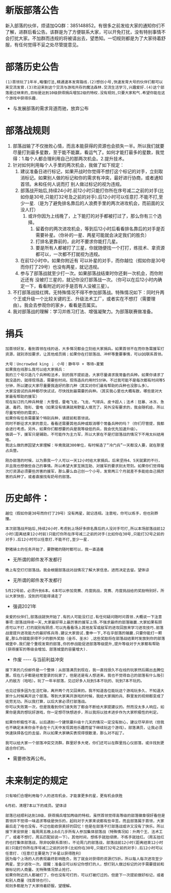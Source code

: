 # 新版部落公告

新入部落的伙伴，烦请加QQ群：385148852。有很多之前发给大家的通知你们不了解，进群后看公告。该群是为了方便联系大家，可以开免打扰，没有特别事情不会打扰大家。不加群而违规的将被请出去，望悉知。一切规则都是为了大家待着舒服，有任何觉得不妥之处尽管提意见。

# 部落历史公告

```
(1)首领玩了1年半,略懂打法,精通速本发育路线.(2)想创小号,快速发育大号的伙伴们都可以来交流发育.(3)欢迎来到这个交流与游戏共存的魔法森林.交流生活学习,兴趣爱好.(4)这个部落是过继来的,目标是达到10级获得捐兵增加2级的特权.没有规则,只要大家和气.希望你能在这个游戏中获得乐趣.
```

- 与发展部落的需求背道而驰，放弃公布

# 部落战规则

1. 部落战输了不仅挫败心情，而且本能获得的资源也会损失一半。所以我们就要尽量打到最多星数，至于能不能赢，看运气了。如何才能打最多的星数，我觉得：1.每个人都合理利用自己的那两次机会。2.提升技术。
2. 针对如何利用每个人手里的两次机会，我做了如下规定：
   1. 建议准备日进行标记，如果开战时你觉得不想打这个标记的对手，立刻取消标记。如果别人做的标记和你的需求有冲突，最好进行协商，或者通知首领。未和任何人说而打 别人做过标记的视为违规。
   2. 部落战开始后,持续24小时.前12小时只能打你所在序号减二之前的对手(比如你是30号,只能打32号及之前的对手).后12小时可以任意打.不能不打,至少一星.（是为了避免排名靠后的人浪费手里的两次进攻机会，而前面的又没人打）
      1. 或许你因为上线晚了，上下能打的对手都被打过了，那么你有三个选择。
         1. 留着你的两次进攻机会，等到后12小时后看看排名靠后的对手是否需要补星。（你补的一星、两星可能就会决定我们的胜负）
         2. 打排名更靠前的，此时不要求你能打几星。
         3. 要是所有人都被打了三星，你就随便找一个打打，练技术、拿资源都可以，一次都不打就视为违规。
   3. 在前12小时中。如果你附近有 可以补星的对手，而你越位（假如你是30号而你打了29号）也没有两星，就记违规。
   4. 参与了部落战就至少打一次。如果部落战结束时你还剩一次机会，而你附近还有 没被打三星的，就记你没打部落战一次。（你可以在后12小时内确定一下，看看附近的对手是否有人没被三星）。
3. 不打部落战挂红牌。无特殊情况不得不参加部落战。特殊情况如下：同时升两个王或升级一个比较关键的王、升级法术工厂，或者实在不想打（需要理由）。我会去参观你的家乡，看看是否属实。
4. 我对部落战的理解：学习并练习打法、增强凝聚力。为部落联赛做准备。

# 捐兵

```
加首领好友，看到首领在线的话，大多情况都会立刻给大家捐兵。如果首领不在而你急需援军打资源，就别添加要求，让其他成员捐；如果你在打部落战、冲杯等重要事情，可以QQ联系首领。
```

```
大号：Uncrowded king ； 小号：静年华 + 等待~夏繁
如果我在线那么我可以给大家捐兵：
我的三个号只造几个兵种和法术，别的我不提前造，大家尽量请求我常备的兵种。如果你请求了我没造的，就得现场造，需要些时间。现场造兵约用时5分钟。不过我可能不是每次都有时间等5分钟，所以建议大家尽量要我造好的那几种（其实对你们最有帮助的兵种也没那么多）。
大家没尝试的兵种都尽快试试，尽快找到最需要的兵种。（其实我心里也大概有数，哪些是对大家最有帮助的援军）
现在拟订的几种兵种是：大雪怪，雷电飞龙，飞龙、气球兵、皮卡超人；法术：狂暴、冰冻、急速、毒药、隐形、雷电（如果没有填满就用野蛮人填充了。另外没有要求的，我会随机给，所以尽量写明你的需求）。
如果你有任务需要某个特别兵种，请提前和首领说。
同时不断征求大家的意见，看看还需要其他兵种或取消哪个常备兵种的吗？（你们尽管提，我都会进行考虑。另外，如果你们都想要的兵是我等级低的兵，我会优先加速升级）。
强调一下，援军只是辅助，不可能作为主力军，所以大家在不是打部落战的情况下不用太纠结用啥。
我这么做的原因望大家理解：毕竟我就300单位，有时候造了“冷门兵”一天都没人要，就在那里占兵营。
```

```
刚办部落的时候，以为靠我一个人可以一天12小时给大家捐兵。后来坚持4、5天就累的不行，并且我也想做些自己的事情。所以希望大家互捐互助、对援军的要求别太苛刻。如果你们觉得每次打资源必须要些厉害的援军，那么要么自己创一个小号，发育两三个月就差不多能给自己捐厉害的兵种了。或者直接找有奶号的部落。
```

# 历史邮件：

```
越位（假如你是30号而你打了29号）没有两星，就记违规。注意啦，你可以练手，但也别莽撞。
```

```
本次部落战开始后,持续24小时.考虑到上场好多排名靠后的人没对手可打,所以本场部落战前12小时(距离结束12小时前)只能打你所在序号减二之前的对手(比如你在30号,只能打32号之前的对手).后12小时可以任意打.不能不打,至少一星.
```

```
野猪骑士的任务开始了，要野猪的随时都可以，我一直造着
```

- 无所谓的邮件发不发都行



```
晚上有空打打部落战。我会根据部落战对战情况了解大家信息。进而决定去留。望体谅
```

- 无所谓的邮件发不发都行



```
5月22号前，必须升到6本。6本可以参加竞赛、月度挑战，竞赛、月度挑战给的奖励特别好。所以大家快些，没到的可能得请走了
```

- 强调2021年



```
亲爱的伙伴们,部落战就快开始了.有的人可能没打过.有任何疑问随时问首领.大概说一下注意事项:部落战持续一天,大家最好带上最厉害的援军上场.不强求最终的部落输赢.大家如果有顾虑可以不打.打的就别有顾虑.可以先看看场上其他友军或敌军的进攻回放来学习进攻技巧.部落战是提升进攻能力的最好练兵场.建议大家尝试.重申一下,不在乎部落的输赢.只要你能打一颗星,那么你就能获得不少的额外奖励（金币、圣水）,这些奖励将在部落战结束时发放到你的部落城堡中.我们是个重视发育的部落,你的参战能促进部落等级提升,提升等级对于大家都有帮助(获得援军的等级会增加、部落城堡的容量增大).
```

- 作废  ----  与当前利益冲突

```
接下来的几份邮件是一个整体：从部落满员到现在，我一直找很久不在线的玩家然后踢出去腾位置。现在几乎都是经常登录的玩家了。但是还是有人想进来。我也不觉得自己的部落有什么吸引人的敌方（哈哈）。玩了一年半部落，见过好多人玩到5本不玩的、玩到7本不玩的。

也见过很多因为生活忙碌，离开两个月又回来的。我不知道各位能玩这个游戏玩多久、不知道大家什么时候离开这个部落。等到大家离开游戏的时候，我给大家捐的兵、群里发的视频都变成了徒劳无功。所以我打算，以后大家必须打部落战。
你可以失败第一次，但是我看到你们谁失败了都会不断给大家提建议的。然而没太多人响应。如果你是真的想玩好游戏，你一定想尽快想进步，所以我将以技术进步作为大家积极性的判定。

如果你积极性不高，以后遇到一个建筑要升级十几天的情况一定没有耐心，建议尽早弃坑（但我也不确定未来你会不会在十几天中发现其他乐趣而留下继续玩这个游戏）。部落满员，让我必须快速抉择各位的去留。所以如果大家确实表现得很散漫，那么对不起了。

我可以给大家一个部落冲突交流群，群里好多大佬，你们还可以在群里找心仪部落，或许找到更适合你们的。
```

- 需要修改再公布。

# 未来制定的规定

```
只有咱们合理利用每个人的进攻机会，才能拿更多的星，更有机会获胜
```



```
6月初，清理7本以下的成员。望体谅
```

```
部落已经顺利达到10级，获得捐兵增加两级的特权。虽然首领觉得高等级的部落徽章很好看但是首领并不觉得一味追求等级是快乐的，起码对于大家来说都有些辛苦。而且部落属于首领，大家最后走了啥也没有，不过也能收获美好的回忆！但是在部落不打部落战或许又没有了快乐。所以接下来安排是：每周周五晚上8点几乎所有人参加集体部落战（特殊情况如：升两个王、法术工厂，或者不想打，周五匹配前说一下）。其他时间，想练手就挂绿牌，不练手就挂红。（周五挂红的也打集体部落战，除非QQ联系首领）。不论周几的部落战，部落战前12小时(距离结束12小时前)只能打你所在序号减二之前的对手(比如你在30号,只能打32号之前的对手).后12小时可以任意打.（任意打主要是为了补星以获得胜利）
因为每个上场的人的表现最终影响胜负，败了就会对获得的资源打5折。所以每人每次进攻至少两星，至少进攻一次。提醒：准备日可以标记你想打的人，想打别人做过标记的对手需要提前和做标记的人商量。无特殊情况禁止抢打。
如果你附近的人都被打了，你也没有可打的，可以打被打过的。但是下一次提前做好标记，或者和别人商量（找首领也行）。
规则多都是为了大家待着舒服，望理解。
```

